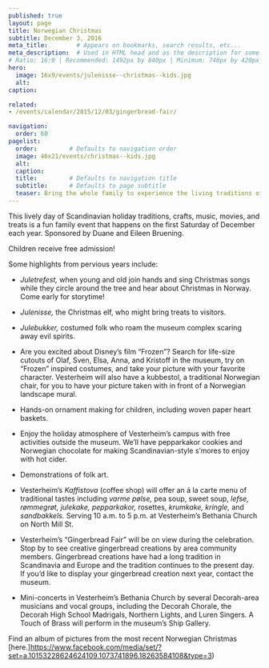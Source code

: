 ```yaml
---
published: true
layout: page
title: Norwegian Christmas
subtitle: December 3, 2016
meta_title:        # Appears on bookmarks, search results, etc...
meta_description:  # Used in HTML head and as the description for some search engines
# Ratio: 16:9 | Recommended: 1492px by 840px | Minimum: 746px by 420px
hero:
  image: 16x9/events/julenisse--christmas--kids.jpg
  alt: 
caption: 

related:
- /events/calendar/2015/12/03/gingerbread-fair/

navigation:
  order: 60
pagelist:
  order:         # Defaults to navigation order
  image: 46x21/events/christmas--kids.jpg
  alt: 
  caption:
  title:         # Defaults to navigation title
  subtitle:      # Defaults to page subtitle
  teaser: Bring the whole family to experience the living traditions of a Norwegian Christmas. This clebration brings the museum to life with a Christmas tree party, visits from the _Julenisse,_ hands-on crafts, Scandinavian food, live music, folk-art demonstrations, decorations, and many holiday traditions, both old and new.
---
```

This lively day of Scandinavian holiday traditions, crafts, music, movies, and treats is a fun family event that happens on the first Saturday of December each year. Sponsored by Duane and Eileen Bruening.

Children receive free admission!

Some highlights from pervious years include:  

* _Juletrefest,_ when young and old join hands and sing Christmas songs while they circle around the tree and hear about Christmas in Norway. Come early for storytime!

* _Julenisse,_ the Christmas elf, who might bring treats to visitors.

* _Julebukker,_ costumed folk who roam the museum complex scaring away evil spirits. 

* Are you excited about Disney’s film “Frozen”? Search for life-size cutouts of Olaf, Sven, Elsa, Anna, and Kristoff in the museum, try on “Frozen” inspired costumes, and take your picture with your favorite character. Vesterheim will also have a kubbestol, a traditional Norwegian chair, for you to have your picture taken with in front of a Norwegian landscape mural.

* Hands-on ornament making for children, including woven paper heart baskets.

* Enjoy the holiday atmosphere of Vesterheim’s campus with free activities outside the museum. We’ll have pepparkakor cookies and Norwegian chocolate for making Scandinavian-style s’mores to enjoy with hot cider. 

* Demonstrations of folk art.

* Vesterheim’s _Kaffistova_ (coffee shop) will offer an á la carte menu of traditional tastes including _varme pølse,_ pea soup, sweet soup, _lefse_, _rømmegrøt,_ _julekake,_ _pepparkakor,_ rosettes, _krumkake,_ _kringle,_ and _sandbakkels._ Serving 10 a.m. to 5 p.m. at Vesterheim’s Bethania Church on North Mill St.

* Vesterheim’s “Gingerbread Fair” will be on view during the celebration. Stop by to see creative gingerbread creations by area community members. Gingerbread creations have had a long tradition in Scandinavia and Europe and the tradition continues to the present day. If you’d like to display your gingerbread creation next year, contact the museum.

* Mini-concerts in Vesterheim’s Bethania Church by several Decorah-area musicians and vocal groups, including the Decorah Chorale, the Decorah High School Madrigals, Northern Lights, and Luren Singers. A Touch of Brass will perform in the museum’s Ship Gallery.

Find an album of pictures from the most recent Norwegian Christmas [here.]https://www.facebook.com/media/set/?set=a.10153228624624109.1073741896.18263584108&type=3)